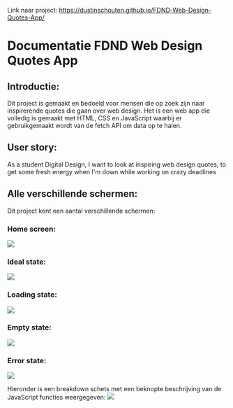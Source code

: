 Link naar project: https://dustinschouten.github.io/FDND-Web-Design-Quotes-App/

# Documentatie FDND Web Design Quotes App

## Introductie:
Dit project is gemaakt en bedoeld voor mensen die op zoek zijn naar inspirerende quotes die gaan over web design. Het is een web app die volledig is gemaakt met HTML, CSS en JavaScript waarbij er gebruikgemaakt wordt van de fetch API om data op te halen.

## User story: 
As a student Digital Design, I want to look at inspiring web design quotes, to get some fresh energy when I'm down while working on crazy deadlines

## Alle verschillende schermen:
Dit project kent een aantal verschillende schermen:

### Home screen:
![](projectbeschrijving_images/home_screen.png)

### Ideal state:
![](projectbeschrijving_images/ideal_state.png)

### Loading state:
![](projectbeschrijving_images/loading_state.png)

### Empty state:
![](projectbeschrijving_images/empty_state.png)

### Error state:
![](projectbeschrijving_images/error_state.png)

Hieronder is een breakdown schets met een beknopte beschrijving van de JavaScript functies weergegeven:
![](projectbeschrijving_images/javascript_breakdown.png)